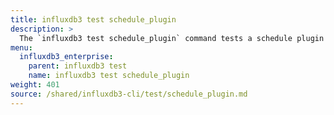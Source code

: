 ```yaml
---
title: influxdb3 test schedule_plugin
description: >
  The `influxdb3 test schedule_plugin` command tests a schedule plugin file without needing to create a trigger.
menu:
  influxdb3_enterprise:
    parent: influxdb3 test
    name: influxdb3 test schedule_plugin
weight: 401
source: /shared/influxdb3-cli/test/schedule_plugin.md
---
```


<!--
The content of this file is at content/shared/influxdb3-cli/test/schedule_plugin.md
-->